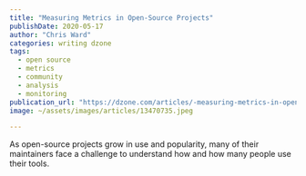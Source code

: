 ```yaml
---
title: "Measuring Metrics in Open-Source Projects"
publishDate: 2020-05-17
author: "Chris Ward"
categories: writing dzone
tags: 
  - open source
  - metrics
  - community
  - analysis
  - monitoring
publication_url: "https://dzone.com/articles/-measuring-metrics-in-open-source-projects"
image: ~/assets/images/articles/13470735.jpeg

---
```

As open-source projects grow in use and popularity, many of their maintainers face a challenge to understand how and how many people use their tools.


